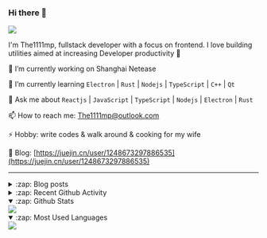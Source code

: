 ### Hi there 👋

![](https://komarev.com/ghpvc/?username=1111mp&color=green)

I'm The1111mp, fullstack developer with a focus on frontend. I love building utilities aimed at increasing Developer productivity 🙌

🔭 I’m currently working on Shanghai Netease

🌱 I’m currently learning `Electron` | `Rust` | `Nodejs` | `TypeScript` | `C++` | `Qt`

💬 Ask me about `Reactjs` | `JavaScript` | `TypeScript` | `Nodejs` | `Electron` | `Rust`

📫 How to reach me: <a href="mailto:The1111mp@outlook.com">The1111mp@outlook.com</a>

⚡ Hobby: write codes & walk around & cooking for my wife

📖 Blog: [https://juejin.cn/user/1248673297886535](https://juejin.cn/user/1248673297886535)

***

<details>
  <summary>:zap: Blog posts</summary>

  - [这里有从零开始构建现代化前端UI组件库所需要的一切](https://juejin.cn/post/7324011329883045915)
  - [使用 nvm-desktop 轻松安装和管理多个 node 版本](https://juejin.cn/post/7267791228872179727)
  - [Electron 中集成 SQLite3 数据库的最佳实践](https://juejin.cn/post/7202807471881306172)
  - [从0开发IM，单聊群聊在线离线消息以及消息的已读未读功能](https://juejin.cn/post/7202583557751865401)
  - [Electron（网页）中实现接近微信消息发送体验的消息输入框及界面](https://juejin.cn/post/7252505446396575781)
  - [Qt中基于QWebEngineView和QWebChannel实现与web的交互](https://juejin.cn/post/7238423148555501629)
</details>

<details>
  <summary>:zap: Recent Github Activity</summary>

  <!--START_SECTION:activity-->
1. 🗣 Commented on [#138](https://github.com/1111mp/nvm-desktop/issues/138#issuecomment-2456523054) in [1111mp/nvm-desktop](https://github.com/1111mp/nvm-desktop)
2. 🗣 Commented on [#138](https://github.com/1111mp/nvm-desktop/issues/138#issuecomment-2456460398) in [1111mp/nvm-desktop](https://github.com/1111mp/nvm-desktop)
3. 🗣 Commented on [#138](https://github.com/1111mp/nvm-desktop/issues/138#issuecomment-2456201533) in [1111mp/nvm-desktop](https://github.com/1111mp/nvm-desktop)
4. 🗣 Commented on [#124](https://github.com/1111mp/nvm-desktop/issues/124#issuecomment-2456197530) in [1111mp/nvm-desktop](https://github.com/1111mp/nvm-desktop)
5. 🗣 Commented on [#124](https://github.com/1111mp/nvm-desktop/issues/124#issuecomment-2456008669) in [1111mp/nvm-desktop](https://github.com/1111mp/nvm-desktop)
6. 🗣 Commented on [#1918](https://github.com/tauri-apps/plugins-workspace/issues/1918#issuecomment-2454618921) in [tauri-apps/plugins-workspace](https://github.com/tauri-apps/plugins-workspace)
7. 🗣 Commented on [#124](https://github.com/1111mp/nvm-desktop/issues/124#issuecomment-2454503705) in [1111mp/nvm-desktop](https://github.com/1111mp/nvm-desktop)
8. 🗣 Commented on [#124](https://github.com/1111mp/nvm-desktop/issues/124#issuecomment-2453969686) in [1111mp/nvm-desktop](https://github.com/1111mp/nvm-desktop)
9. 🗣 Commented on [#124](https://github.com/1111mp/nvm-desktop/issues/124#issuecomment-2453899364) in [1111mp/nvm-desktop](https://github.com/1111mp/nvm-desktop)
10. 🗣 Commented on [#124](https://github.com/1111mp/nvm-desktop/issues/124#issuecomment-2453885653) in [1111mp/nvm-desktop](https://github.com/1111mp/nvm-desktop)
  <!--END_SECTION:activity-->
</details>

<details open>
  <summary>:zap: Github Stats</summary>

  <img align="center" src="https://github-readme-stats-sigma-five.vercel.app/api?username=1111mp&show_icons=true&hide_border=true&theme=gruvbox" />
</details>

<details open>
  <summary>:zap: Most Used Languages</summary>

  <img align="center" src="https://github-readme-stats-sigma-five.vercel.app/api/top-langs/?username=1111mp&layout=compact&show_icons=true&hide_border=true&theme=gruvbox" />
</details>


<!--
**1111mp/1111mp** is a ✨ _special_ ✨ repository because its `README.md` (this file) appears on your GitHub profile.

Here are some ideas to get you started:

- 🔭 I’m currently working on ...
- 🌱 I’m currently learning ...
- 👯 I’m looking to collaborate on ...
- 🤔 I’m looking for help with ...
- 💬 Ask me about ...
- 📫 How to reach me: ...
- 😄 Pronouns: ...
- ⚡ Fun fact: ...
-->
